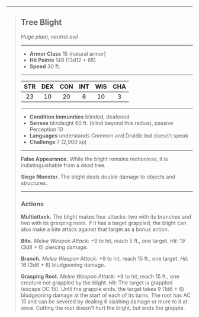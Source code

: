 ***
> ## Tree Blight
> *Huge plant, neutral evil*
> 
> ***
> 
> - **Armor Class** 15 (natural armor)
> - **Hit Points** 149 (13d12 + 65)
> - **Speed** 30 ft.
> 
> ***
> 
> |STR|DEX|CON|INT|WIS|CHA|
> |:---:|:---:|:---:|:---:|:---:|:---:|
> |23|10|20|6|10|3|
> 
> ***
> 
> - **Condition Immunities** blinded, deafened
> - **Senses** blindsight 60 ft. (blind beyond this radius), passive Perception 10
> - **Languages** understands Common and Druidic but doesn't speak
> - **Challenge** 7 (2,900 xp)
> 
> ***
> 
> **False Appearance.** While the blight remains motionless, it is indistinguishable from a dead tree.
> 
> **Siege Monster.** The blight deals double damage to objects and structures.
> 
> ***
> 
> ### Actions
> **Multiattack.** The blight makes four attacks: two with its branches and two with its grasping roots. If it has a target grappled, the blight can also make a bite attack against that target as a bonus action.
> 
> **Bite.** *Melee Weapon Attack:* +9 to hit, reach 5 ft., one target. *Hit:* 19 (3d8 + 6) piercing damage.
> 
> **Branch.** *Melee Weapon Attack:* +9 to hit, reach 15 ft., one target. *Hit:* 16 (3d6 + 6) bludgeoning damage.
> 
> **Grasping Root.** *Melee Weapon Attack:* +9 to hit, reach 15 ft., one creature not grappled by the blight. *Hit:* The target is grappled (escape DC 15). Until the grapple ends, the target takes 9 (1d6 + 6) bludgeoning damage at the start of each of its turns. The root has AC 15 and can be severed by dealing 6 slashing damage or more to it at once. Cutting the root doesn't hurt the blight, but ends the grapple.